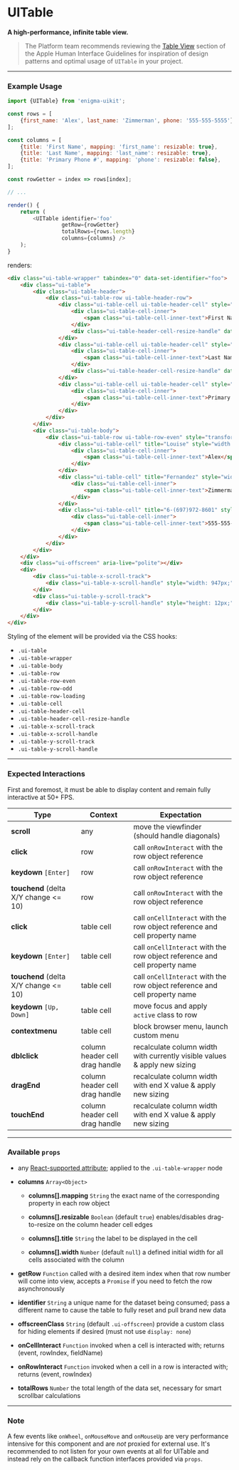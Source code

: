 # UITable
__A high-performance, infinite table view.__

> The Platform team recommends reviewing the [Table View](https://developer.apple.com/library/mac/documentation/UserExperience/Conceptual/OSXHIGuidelines/ControlsView.html#//apple_ref/doc/uid/20000957-CH52-SW4) section of the Apple Human Interface Guidelines for inspiration of design patterns and optimal usage of `UITable` in your project.

---

### Example Usage

```js
import {UITable} from 'enigma-uikit';

const rows = [
    {first_name: 'Alex', last_name: 'Zimmerman', phone: '555-555-5555'},
];

const columns = [
    {title: 'First Name', mapping: 'first_name': resizable: true},
    {title: 'Last Name', mapping: 'last_name': resizable: true},
    {title: 'Primary Phone #', mapping: 'phone': resizable: false},
];

const rowGetter = index => rows[index];

// ...

render() {
    return (
        <UITable identifier='foo'
                 getRow={rowGetter}
                 totalRows={rows.length}
                 columns={columns} />
    );
}
```
renders:
```html
<div class="ui-table-wrapper" tabindex="0" data-set-identifier="foo">
    <div class="ui-table">
        <div class="ui-table-header">
            <div class="ui-table-row ui-table-header-row">
                <div class="ui-table-cell ui-table-header-cell" style="width:75px;">
                    <div class="ui-table-cell-inner">
                        <span class="ui-table-cell-inner-text">First Name</span>
                    </div>
                    <div class="ui-table-header-cell-resize-handle" data-column-index="0"></div>
                </div>
                <div class="ui-table-cell ui-table-header-cell" style="width:100px;">
                    <div class="ui-table-cell-inner">
                        <span class="ui-table-cell-inner-text">Last Name</span>
                    </div>
                    <div class="ui-table-header-cell-resize-handle" data-column-index="1"></div>
                </div>
                <div class="ui-table-cell ui-table-header-cell" style="width:143px;">
                    <div class="ui-table-cell-inner">
                        <span class="ui-table-cell-inner-text">Primary Phone #</span>
                    </div>
                </div>
            </div>
        </div>
        <div class="ui-table-body">
            <div class="ui-table-row ui-table-row-even" style="transform:translate3d(0px, 0px, 0px);">
                <div class="ui-table-cell" title="Louise" style="width: 75px;">
                    <div class="ui-table-cell-inner">
                        <span class="ui-table-cell-inner-text">Alex</span>
                    </div>
                </div>
                <div class="ui-table-cell" title="Fernandez" style="width: 100px;">
                    <div class="ui-table-cell-inner">
                        <span class="ui-table-cell-inner-text">Zimmerman</span>
                    </div>
                </div>
                <div class="ui-table-cell" title="6-(697)972-8601" style="width: 143px;">
                    <div class="ui-table-cell-inner">
                        <span class="ui-table-cell-inner-text">555-555-5555</span>
                    </div>
                </div>
            </div>
        </div>
    </div>
    <div class="ui-offscreen" aria-live="polite"></div>
    <div>
        <div class="ui-table-x-scroll-track">
            <div class="ui-table-x-scroll-handle" style="width: 947px;"></div>
        </div>
        <div class="ui-table-y-scroll-track">
            <div class="ui-table-y-scroll-handle" style="height: 12px;"></div>
        </div>
    </div>
</div>
```

Styling of the element will be provided via the CSS hooks:

- `.ui-table`
- `.ui-table-wrapper`
- `.ui-table-body`
- `.ui-table-row`
- `.ui-table-row-even`
- `.ui-table-row-odd`
- `.ui-table-row-loading`
- `.ui-table-cell`
- `.ui-table-header-cell`
- `.ui-table-header-cell-resize-handle`
- `.ui-table-x-scroll-track`
- `.ui-table-x-scroll-handle`
- `.ui-table-y-scroll-track`
- `.ui-table-y-scroll-handle`

---

### Expected Interactions

First and foremost, it must be able to display content and remain fully interactive at 50+ FPS.

Type | Context | Expectation
---- | ------- | -----------
__scroll__ | any | move the viewfinder (should handle diagonals)
__click__ | row | call `onRowInteract` with the row object reference
__keydown__ `[Enter]` | row | call `onRowInteract` with the row object reference
__touchend__ (delta X/Y change <= 10) | row | call `onRowInteract` with the row object reference
__click__ | table cell | call `onCellInteract` with the row object reference and cell property name
__keydown__ `[Enter]` | table cell | call `onCellInteract` with the row object reference and cell property name
__touchend__ (delta X/Y change <= 10) | table cell | call `onCellInteract` with the row object reference and cell property name
__keydown__ `[Up, Down]` | table cell | move focus and apply `active` class to row
__contextmenu__ | table cell | block browser menu, launch custom menu
__dblclick__ | column header cell drag handle | recalculate column width with currently visible values & apply new sizing
__dragEnd__ | column header cell drag handle | recalculate column width with end X value & apply new sizing
__touchEnd__ | column header cell drag handle | recalculate column width with end X value & apply new sizing

---

### Available `props`
- any [React-supported attribute](https://facebook.github.io/react/docs/tags-and-attributes.html#html-attributes); applied to the `.ui-table-wrapper` node

- __columns__ `Array<Object>`
    - __columns[].mapping__ `String`
      the exact name of the corresponding property in each row object

    - __columns[].resizable__ `Boolean`
      (default `true`) enables/disables drag-to-resize on the column header cell edges

    - __columns[].title__ `String`
      the label to be displayed in the cell

    - __columns[].width__ `Number`
      (default `null`) a defined initial width for all cells associated with the column

- __getRow__ `Function`
  called with a desired item index when that row number will come into view, accepts a `Promise` if you need to fetch the row asynchronously

- __identifier__ `String`
  a unique name for the dataset being consumed; pass a different name to cause the table to fully reset and pull brand new data

- __offscreenClass__ `String`
  (default `.ui-offscreen`) provide a custom class for hiding elements if desired (must not use `display: none`)

- __onCellInteract__ `Function`
  invoked when a cell is interacted with; returns (event, rowIndex, fieldName)

- __onRowInteract__ `Function`
  invoked when a cell in a row is interacted with; returns (event, rowIndex)

- __totalRows__ `Number`
  the total length of the data set, necessary for smart scrollbar calculations

---

### Note

A few events like `onWheel`, `onMouseMove` and `onMouseUp` are very performance intensive for this component and are _not_ proxied for external use. It's recommended to not listen for your own events at all for UITable and instead rely on the callback function interfaces provided via `props`.
